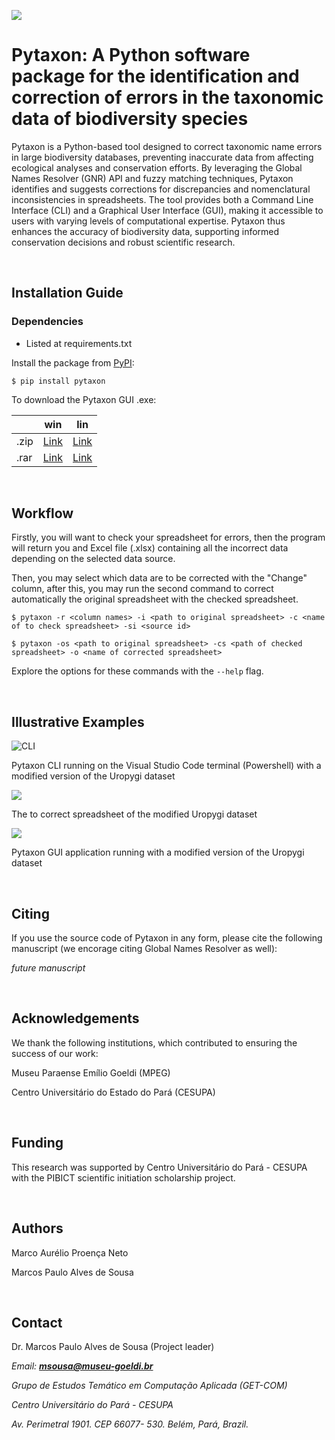 ![](https://raw.githubusercontent.com/pytaxon/pytaxon-cli/main/pytaxon/pytaxon_logo.png)

# Pytaxon: A Python software package for the identification and correction of errors in the taxonomic data of biodiversity species

Pytaxon is a Python-based tool designed to correct taxonomic name errors in large biodiversity databases, preventing inaccurate data from affecting ecological analyses and conservation efforts. By leveraging the Global Names Resolver (GNR) API and fuzzy matching techniques, Pytaxon identifies and suggests corrections for discrepancies and nomenclatural inconsistencies in spreadsheets. The tool provides both a Command Line Interface (CLI) and a Graphical User Interface (GUI), making it accessible to users with varying levels of computational expertise. Pytaxon thus enhances the accuracy of biodiversity data, supporting informed conservation decisions and robust scientific research.

<br>

## Installation Guide
### Dependencies
* Listed at requirements.txt

Install the package from [PyPI](https://pypi.org/project/pytaxon/):
```
$ pip install pytaxon
```
To download the Pytaxon GUI .exe: 

|      | win                                                          | lin                                                          |
| ---- | ------------------------------------------------------------ | ------------------------------------------------------------ |
| .zip | [Link](https://drive.google.com/file/d/1iBMTVAKbo_06jj6vAG30D01a-HThPzgc/view?usp=drive_link) | [Link](https://drive.google.com/file/d/1m-Jh1CIADKo0OAKUkFiMzj3cehlyShz5/view?usp=drive_link) |
| .rar | [Link](https://drive.google.com/file/d/1eTyPHLXGj11VH8MC0MMY8L8UH3aOcT16/view?usp=drive_link) | [Link](https://drive.google.com/file/d/1U1CxFBCMslfHMCgo52uZPVlwAShceqjh/view?usp=drive_link) |

<br>

## Workflow
Firstly, you will want to check your spreadsheet for errors, then the program will return you and Excel file (.xlsx) containing all the incorrect data depending on the selected data source.

Then, you may select which data are to be corrected with the "Change" column, after this, you may run the  second command to correct automatically the original spreadsheet with the checked spreadsheet.

```
$ pytaxon -r <column names> -i <path to original spreadsheet> -c <name of to check spreadsheet> -si <source id>

$ pytaxon -os <path to original spreadsheet> -cs <path of checked spreadsheet> -o <name of corrected spreadsheet>
```
Explore the options for these commands with the `--help` flag.

<br>

## Illustrative Examples

![CLI](https://raw.githubusercontent.com/pytaxon/pytaxon-cli/main/assets/image1.png)

Pytaxon CLI running on the Visual Studio Code terminal (Powershell) with a modified version of the Uropygi dataset

![](https://raw.githubusercontent.com/pytaxon/pytaxon-cli/main/assets/image2.png)


The to correct spreadsheet of the modified Uropygi dataset

![](https://raw.githubusercontent.com/pytaxon/pytaxon-cli/main/assets/image3.png)

Pytaxon GUI application running with a modified version of the Uropygi dataset

<br>

## Citing

If you use the source code of Pytaxon in any form, please cite the following manuscript (we encorage citing Global Names Resolver as well):

_future manuscript_

<br>

## Acknowledgements

We thank the following institutions, which contributed to ensuring the success of our work:

Museu Paraense Emílio Goeldi (MPEG)

Centro Universitário do Estado do Pará (CESUPA)

<br>

## Funding

This research was supported  by Centro Universitário do Pará - CESUPA with the PIBICT scientific initiation scholarship project.

<br>

## Authors

Marco Aurélio Proença Neto

Marcos Paulo Alves de Sousa

<br>

## Contact

Dr. Marcos Paulo Alves de Sousa (Project leader)

_Email: **msousa@museu-goeldi.br**_

_Grupo de Estudos Temático em Computação Aplicada (GET-COM)_

_Centro Universitário do Pará - CESUPA_

_Av. Perimetral 1901. CEP 66077- 530. Belém, Pará, Brazil._
